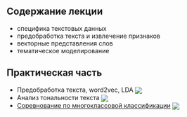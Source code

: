 ## Содержание лекции 
* специфика текстовых данных
* предобработка текста и извлечение признаков
* векторные представления слов
* тематическое моделирование
## Практическая часть
* Предобработка текста, word2vec, LDA [<img src="https://colab.research.google.com/assets/colab-badge.svg" align="center">](https://colab.research.google.com/github/vadim0912/park_ML/blob/master/lecture06/ted_talks.ipynb)
* Анализ тональности текста [<img src="https://colab.research.google.com/assets/colab-badge.svg" align="center">](https://colab.research.google.com/github/vadim0912/park_ML/blob/master/lecture06/review_classification.ipynb)
* [Соревнование по многоклассовой классификации](https://www.kaggle.com/c/introml2020-3) [<img src="https://colab.research.google.com/assets/colab-badge.svg" align="center">](https://colab.research.google.com/github/vadim0912/park_ML/blob/master/lecture06/language_detection.ipynb)
